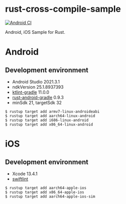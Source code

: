 # rust-cross-compile-sample 
[![Android CI](https://github.com/minyung/rust-cross-compile-sample/actions/workflows/android-ci.yml/badge.svg)](https://github.com/minyung/rust-cross-compile-sample/actions/workflows/android-ci.yml)

Android, iOS Sample for Rust.

# Android
## Development environment
- Android Studio 2021.3.1
- ndkVersion 25.1.8937393
- [ktlint-gradle](https://github.com/JLLeitschuh/ktlint-gradle) 11.0.0
- [rust-android-gradle](https://github.com/mozilla/rust-android-gradle) 0.9.3
- minSdk 21, targetSdk 32
```
$ rustup target add armv7-linux-androideabi
$ rustup target add aarch64-linux-android
$ rustup target add i686-linux-android
$ rustup target add x86_64-linux-android
```

# iOS
## Development environment
- Xcode 13.4.1
- [swiftlint](https://github.com/realm/SwiftLint)
```
$ rustup target add aarch64-apple-ios
$ rustup target add x86_64-apple-ios
$ rustup target add aarch64-apple-ios-sim
```
